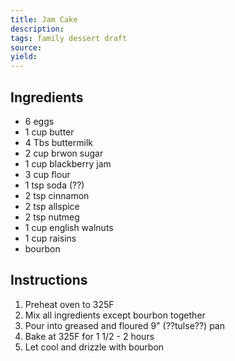 ```yaml
---
title: Jam Cake
description: 
tags: family dessert draft
source: 
yield: 
---
```

## Ingredients
- 6 eggs
- 1 cup butter
- 4 Tbs buttermilk
- 2 cup brwon sugar
- 1 cup blackberry jam
- 3 cup flour
- 1 tsp soda (??)
- 2 tsp cinnamon
- 2 tsp allspice
- 2 tsp nutmeg
- 1 cup english walnuts
- 1 cup raisins
- bourbon

## Instructions
1. Preheat oven to 325F
2. Mix all ingredients except bourbon together
3. Pour into greased and floured 9" (??tulse??) pan
4. Bake at 325F for 1 1/2 - 2 hours
5. Let cool and drizzle with bourbon
